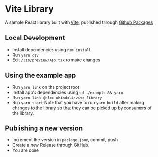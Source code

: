# Vite Library

A sample React library built with [Vite](https://vitejs.dev/), published through [Github Packages](https://github.com/features/packages)

## Local Development
* Install dependencies using `npm install`
* Run `yarn dev`
* Edit `/lib/preview/App.tsx` to make changes

## Using the example app
* Run `yarn link` on the project root
* Install app's dependencies using `cd ./example && yarn`
* Run `yarn link @kleo-xhindoli/vite-library`
* Run `yarn start`
Note that you have to run `yarn build` after making changes to the library so that
they can be picked up by consumers of the library.

## Publishing a new version
* Increment the version in `package.json`, commit, push
* Create a new Release through GitHub.
* You are done

